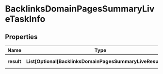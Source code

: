 # BacklinksDomainPagesSummaryLiveTaskInfo


## Properties

| Name | Type | Description | Notes |
|------------ | ------------- | ------------- | -------------|
**result** | **List[Optional[BacklinksDomainPagesSummaryLiveResultInfo]]** | array of results |[optional]|